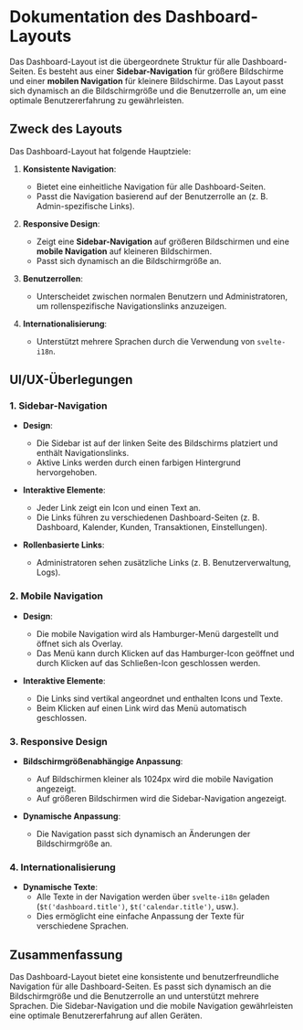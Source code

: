 # Dokumentation des Dashboard-Layouts

Das Dashboard-Layout ist die übergeordnete Struktur für alle Dashboard-Seiten. Es besteht aus einer **Sidebar-Navigation** für größere Bildschirme und einer **mobilen Navigation** für kleinere Bildschirme. Das Layout passt sich dynamisch an die Bildschirmgröße und die Benutzerrolle an, um eine optimale Benutzererfahrung zu gewährleisten.

## Zweck des Layouts

Das Dashboard-Layout hat folgende Hauptziele:

1. **Konsistente Navigation**:
   - Bietet eine einheitliche Navigation für alle Dashboard-Seiten.
   - Passt die Navigation basierend auf der Benutzerrolle an (z. B. Admin-spezifische Links).

2. **Responsive Design**:
   - Zeigt eine **Sidebar-Navigation** auf größeren Bildschirmen und eine **mobile Navigation** auf kleineren Bildschirmen.
   - Passt sich dynamisch an die Bildschirmgröße an.

3. **Benutzerrollen**:
   - Unterscheidet zwischen normalen Benutzern und Administratoren, um rollenspezifische Navigationslinks anzuzeigen.

4. **Internationalisierung**:
   - Unterstützt mehrere Sprachen durch die Verwendung von `svelte-i18n`.

## UI/UX-Überlegungen

### 1. **Sidebar-Navigation**
- **Design**:
  - Die Sidebar ist auf der linken Seite des Bildschirms platziert und enthält Navigationslinks.
  - Aktive Links werden durch einen farbigen Hintergrund hervorgehoben.

- **Interaktive Elemente**:
  - Jeder Link zeigt ein Icon und einen Text an.
  - Die Links führen zu verschiedenen Dashboard-Seiten (z. B. Dashboard, Kalender, Kunden, Transaktionen, Einstellungen).

- **Rollenbasierte Links**:
  - Administratoren sehen zusätzliche Links (z. B. Benutzerverwaltung, Logs).

### 2. **Mobile Navigation**
- **Design**:
  - Die mobile Navigation wird als Hamburger-Menü dargestellt und öffnet sich als Overlay.
  - Das Menü kann durch Klicken auf das Hamburger-Icon geöffnet und durch Klicken auf das Schließen-Icon geschlossen werden.

- **Interaktive Elemente**:
  - Die Links sind vertikal angeordnet und enthalten Icons und Texte.
  - Beim Klicken auf einen Link wird das Menü automatisch geschlossen.

### 3. **Responsive Design**
- **Bildschirmgrößenabhängige Anpassung**:
  - Auf Bildschirmen kleiner als 1024px wird die mobile Navigation angezeigt.
  - Auf größeren Bildschirmen wird die Sidebar-Navigation angezeigt.

- **Dynamische Anpassung**:
  - Die Navigation passt sich dynamisch an Änderungen der Bildschirmgröße an.

### 4. **Internationalisierung**
- **Dynamische Texte**:
  - Alle Texte in der Navigation werden über `svelte-i18n` geladen (`$t('dashboard.title')`, `$t('calendar.title')`, usw.).
  - Dies ermöglicht eine einfache Anpassung der Texte für verschiedene Sprachen.

## Zusammenfassung

Das Dashboard-Layout bietet eine konsistente und benutzerfreundliche Navigation für alle Dashboard-Seiten. Es passt sich dynamisch an die Bildschirmgröße und die Benutzerrolle an und unterstützt mehrere Sprachen. Die Sidebar-Navigation und die mobile Navigation gewährleisten eine optimale Benutzererfahrung auf allen Geräten.